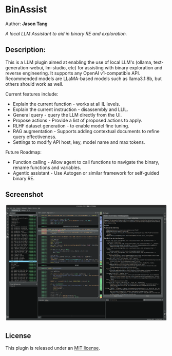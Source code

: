 # BinAssist
Author: **Jason Tang**

_A local LLM Assistant to aid in binary RE and exploration._

## Description:
This is a LLM plugin aimed at enabling the use of local LLM's (ollama, text-generation-webui, lm-studio, etc) for assisting with binary exploration and reverse engineering. It supports any OpenAI v1-compatible API. Recommended models are LLaMA-based models such as llama3.1:8b, but others should work as well.

Current features include:
* Explain the current function - works at all IL levels.
* Explain the current instruction - disassembly and LLIL.
* General query - query the LLM directly from the UI.
* Propose actions - Provide a list of proposed actions to apply.
* RLHF dataset generation - to enable model fine tuning.
* RAG augmentation - Supports adding contextual documents to refine query effectiveness.
* Settings to modify API host, key, model name and max tokens.

Future Roadmap:
* Function calling - Allow agent to call functions to navigate the binary, rename functions and variables.
* Agentic assistant - Use Autogen or similar framework for self-guided binary RE.

## Screenshot
![Screenshot](res/screenshot.png)

## License

This plugin is released under an [MIT license](./LICENSE).
